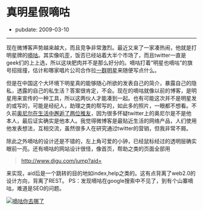# 真明星假嘀咕

- pubdate: 2009-03-10

--------------------------


现在微博客声势越来越大，而且竞争非常激烈。最近又来了一家凑热闹，他就是打明星牌的[嘀咕](http://www.digu.com/)。其实像叽歪，饭否已经站着大半个市场了，而且twitter一直是geek们的上上选，所以这块肥肉并不是那么好分的。嘀咕打着“明星也嘀咕”的旗号招摇撞，估计和哪家唱片公司合作拉[一群明星](http://www.digu.com/jump?aid=star)来随便写点什么。

但是在中国这个大环境下明星真的能够随心所欲的发表自己的简介，暴露自己的隐私，透露的自己的私生活？答案很肯定，不会。现在的嘀咕就像以前的博客，是明星用来宣传的一种工具，所以这两伙人才能凑到一起。也有可能这次并不是明星发的或写的，可能是经纪人，助理之类的帮写的，如此多的照片，一眼都不想看。不久前[奥尼尔在生活中邂逅了两位推友](http://www.ifanr.com/1469)，因为很多怀疑twitter上的奥尼尔是不是他本人，最后证实确实是他本人。我觉得微博客是最贴近生活的网络产品，人们使用他发表想法，互相交流，虽然很多人在研究通过twitter的营销，但我非常不屑。

除此之外嘀咕的设计还是不错的，左上角可爱的小钟，已经鼠标经过的透明层确实眼前一亮。还有嘀咕的网站设计很怪，像首页，帮助之类的页面全部用


> http://www.digu.com/jump?aid=


来实现，aid后是一个跳转的目的地如index,help之类的。这有点背离了web2.0的设计方向，背离了REST。
PS：发现嘀咕在google搜索中不见了，到有个山寨嘀咕，难道是SEO的问题。

[![嘀咕你去哪了](http://farm4.static.flickr.com/3375/3343244455_6d75a23404.jpg)](http://www.flickr.com/photos/popomore/3343244455/)
